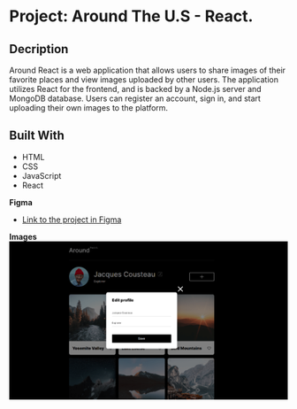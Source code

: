 # Project: Around The U.S - React.

## Decription

Around React is a web application that allows users to share images of their favorite places and view images uploaded by other users. The application utilizes React for the frontend, and is backed by a Node.js server and MongoDB database. Users can register an account, sign in, and start uploading their own images to the platform.

## **Built With**
* HTML
* CSS
* JavaScript
* React

**Figma**

* [Link to the project in Figma](https://www.figma.com/file/SurN1jaeEQIhuZEDMhmWWf/Sprint-4-Around-The-U.S.-desktop-mobile?node-id=0%3A1)

**Images**
![Alt text](./src/images/form%20popup.png "popup") 


